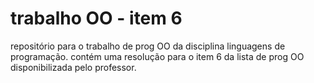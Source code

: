 # trabalho OO - item 6
repositório para o trabalho de prog OO da disciplina linguagens de programação.
contém uma resolução para o item 6 da lista de prog OO disponibilizada pelo professor.


